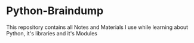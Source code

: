 # Python-Braindump
This repository contains all Notes and Materials I use while learning about Python, it's libraries and it's Modules
